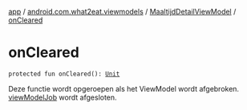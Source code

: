[app](../../index.md) / [android.com.what2eat.viewmodels](../index.md) / [MaaltijdDetailViewModel](index.md) / [onCleared](./on-cleared.md)

# onCleared

`protected fun onCleared(): `[`Unit`](https://kotlinlang.org/api/latest/jvm/stdlib/kotlin/-unit/index.html)

Deze functie wordt opgeroepen als het ViewModel wordt afgebroken.
[viewModelJob](view-model-job.md) wordt afgesloten.


